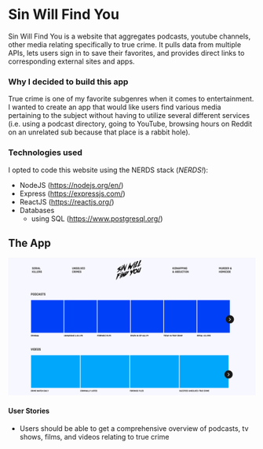 # Sin Will Find You
Sin Will Find You is a website that aggregates podcasts, youtube channels, other media relating specifically to true crime. It pulls data from multiple APIs, lets users sign in to save their favorites, and provides direct links to corresponding external  sites and apps.


### Why I decided to build this app
True crime is one of my favorite subgenres when it comes to entertainment. I wanted to create an app that would like users find various media pertaining to the subject without having to utilize several different services (i.e. using a podcast directory, going to YouTube, browsing hours on Reddit on an unrelated sub because that place is a rabbit hole).


### Technologies used
I opted to code this website using the NERDS stack (*NERDS!*):
* NodeJS (https://nodejs.org/en/)
* Express (https://expressjs.com/)
* ReactJS (https://reactjs.org/)
* Databases
   * using SQL (https://www.postgresql.org/)


The App
------
![alt text](public/css/images/ex/full-website.png "Logo Title Text 1")


#### User Stories
* Users should be able to get a comprehensive overview of podcasts, tv shows, films, and videos relating to true crime
